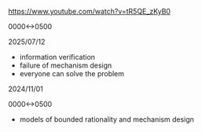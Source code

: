 https://www.youtube.com/watch?v=tR5QE_zKyB0

0000<->0500

2025/07/12

- information verification
- failure of mechanism design
- everyone can solve the problem

2024/11/01

0000<->0500

- models of bounded rationality and mechanism design
